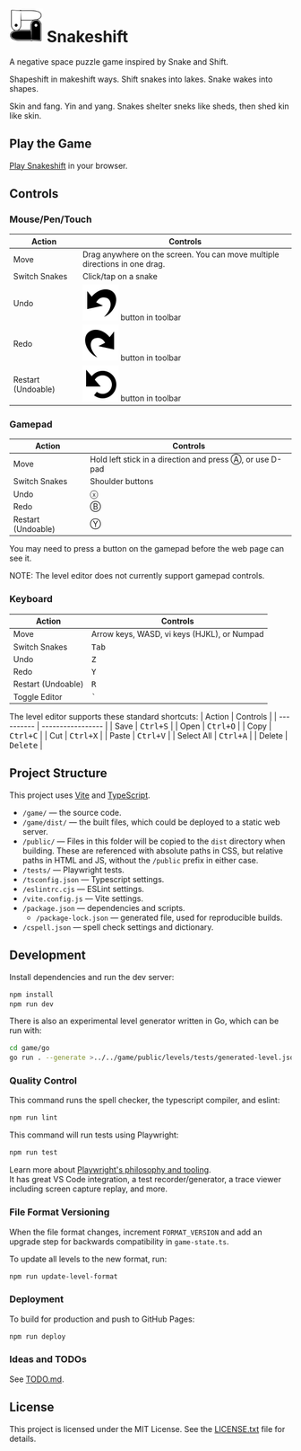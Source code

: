 # <img src="./game/public/graphics/yin-yang-larger-sneks-180px.png" height="60"> Snakeshift

A negative space puzzle game inspired by Snake and Shift.

Shapeshift in makeshift ways. Shift snakes into lakes. Snake wakes into shapes.

Skin and fang. Yin and yang. Snakes shelter sneks like sheds, then shed kin like skin.

## Play the Game

[Play Snakeshift](https://1j01.github.io/snakeshift/) in your browser.

## Controls

### Mouse/Pen/Touch

| Action             | Controls                                                                   |
| ------------------ | -------------------------------------------------------------------------- |
| Move               | Drag anywhere on the screen. You can move multiple directions in one drag. |
| Switch Snakes      | Click/tap on a snake                                                       |
| Undo               | ![Undo](./game/public/graphics/undo.svg) button in toolbar                 |
| Redo               | ![Redo](./game/public/graphics/redo.svg) button in toolbar                 |
| Restart (Undoable) | ![Restart](./game/public/graphics/restart.svg) button in toolbar           |

### Gamepad

| Action             | Controls                                                 |
| ------------------ | -------------------------------------------------------- |
| Move               | Hold left stick in a direction and press Ⓐ, or use D-pad |
| Switch Snakes      | Shoulder buttons                                         |
| Undo               | ⓧ                                                        |
| Redo               | Ⓑ                                                        |
| Restart (Undoable) | Ⓨ                                                        |

You may need to press a button on the gamepad before the web page can see it.

NOTE: The level editor does not currently support gamepad controls.

### Keyboard

| Action             | Controls                                    |
| ------------------ | ------------------------------------------- |
| Move               | Arrow keys, WASD, vi keys (HJKL), or Numpad |
| Switch Snakes      | <kbd>Tab</kbd>                              |
| Undo               | <kbd>Z</kbd>                                |
| Redo               | <kbd>Y</kbd>                                |
| Restart (Undoable) | <kbd>R</kbd>                                |
| Toggle Editor      | <kbd>`</kbd>                                |

The level editor supports these standard shortcuts:
| Action     | Controls          |
| ---------- | ----------------- |
| Save       | <kbd>Ctrl+S</kbd> |
| Open       | <kbd>Ctrl+O</kbd> |
| Copy       | <kbd>Ctrl+C</kbd> |
| Cut        | <kbd>Ctrl+X</kbd> |
| Paste      | <kbd>Ctrl+V</kbd> |
| Select All | <kbd>Ctrl+A</kbd> |
| Delete     | <kbd>Delete</kbd> |

## Project Structure

This project uses [Vite](https://vitejs.dev/) and [TypeScript](https://www.typescriptlang.org/).

- `/game/` — the source code.
- `/game/dist/` — the built files, which could be deployed to a static web server.
- `/public/`  — Files in this folder will be copied to the `dist` directory when building. These are referenced with absolute paths in CSS, but relative paths in HTML and JS, without the `/public` prefix in either case.
- `/tests/` — Playwright tests.
- `/tsconfig.json` — Typescript settings.
- `/eslintrc.cjs` — ESLint settings.
- `/vite.config.js` — Vite settings.
- `/package.json` — dependencies and scripts.
  - `/package-lock.json` — generated file, used for reproducible builds.
- `/cspell.json` — spell check settings and dictionary.

## Development

Install dependencies and run the dev server:

```sh
npm install
npm run dev
```

There is also an experimental level generator written in Go, which can be run with:
```sh
cd game/go
go run . --generate >../../game/public/levels/tests/generated-level.json
```

### Quality Control

This command runs the spell checker, the typescript compiler, and eslint:

```sh
npm run lint
```

This command will run tests using Playwright:

```sh
npm run test
```

Learn more about [Playwright's philosophy and tooling](https://playwright.dev/docs/best-practices).  
It has great VS Code integration, a test recorder/generator, a trace viewer including screen capture replay, and more.

### File Format Versioning

When the file format changes, increment `FORMAT_VERSION` and add an upgrade step for backwards compatibility in `game-state.ts`.

To update all levels to the new format, run:

```sh
npm run update-level-format
```

### Deployment

To build for production and push to GitHub Pages:
```sh
npm run deploy
```

### Ideas and TODOs

See [TODO.md](./TODO.md).

## License

This project is licensed under the MIT License. See the [LICENSE.txt](./LICENSE.txt) file for details.

